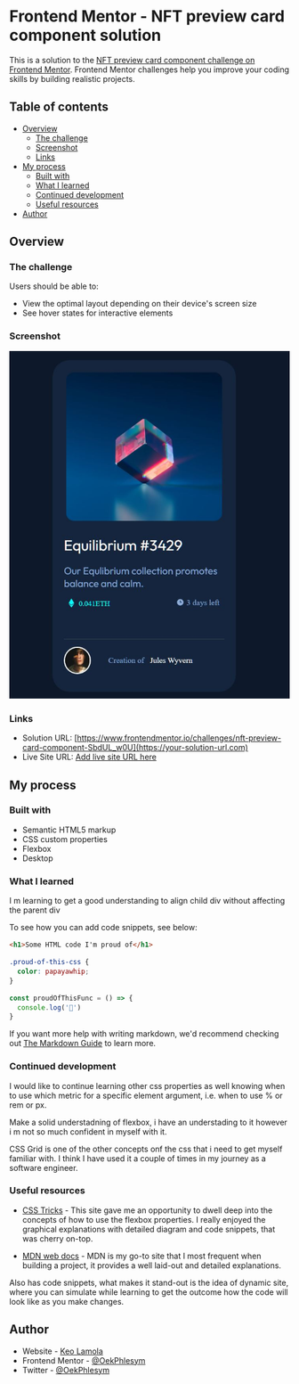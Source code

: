 # Frontend Mentor - NFT preview card component solution

This is a solution to the [NFT preview card component challenge on Frontend Mentor](https://www.frontendmentor.io/challenges/nft-preview-card-component-SbdUL_w0U). Frontend Mentor challenges help you improve your coding skills by building realistic projects. 

## Table of contents

- [Overview](#overview)
  - [The challenge](#the-challenge)
  - [Screenshot](#screenshot)
  - [Links](#links)
- [My process](#my-process)
  - [Built with](#built-with)
  - [What I learned](#what-i-learned)
  - [Continued development](#continued-development)
  - [Useful resources](#useful-resources)
- [Author](#author)



## Overview

### The challenge

Users should be able to:

- View the optimal layout depending on their device's screen size
- See hover states for interactive elements

### Screenshot

![Screenshot](./images/screenshot.JPG)


### Links

- Solution URL: [https://www.frontendmentor.io/challenges/nft-preview-card-component-SbdUL_w0U](https://your-solution-url.com)
- Live Site URL: [Add live site URL here](https://your-live-site-url.com)

## My process

### Built with

- Semantic HTML5 markup
- CSS custom properties
- Flexbox
- Desktop


### What I learned

I m learning to get a good understanding to align child div without affecting the parent div 

To see how you can add code snippets, see below:

```html
<h1>Some HTML code I'm proud of</h1>
```
```css
.proud-of-this-css {
  color: papayawhip;
}
```
```js
const proudOfThisFunc = () => {
  console.log('🎉')
}
```

If you want more help with writing markdown, we'd recommend checking out [The Markdown Guide](https://www.markdownguide.org/) to learn more.


### Continued development

I would like to continue learning other css properties as well knowing when to use which metric for a specific element argument, i.e. when to use % or rem or px.

Make a solid understadning of flexbox, i have an understading to it however i m not so much confident in myself with it.

CSS Grid is one of the other concepts onf the css that i need to get  myself familiar with. I think I have used it a couple of times in my journey as a software engineer.

### Useful resources

- [CSS Tricks](https://css-tricks.com/snippets/css/a-guide-to-flexbox/#aa-flexbox-properties) - This site gave me an opportunity to dwell deep into the concepts of how to use the flexbox properties.
I really enjoyed the graphical explanations with detailed diagram and code snippets, that was cherry on-top.

- [MDN web docs](https://developer.mozilla.org/en-US/docs/Web/CSS/CSS_flexible_box_layout) - MDN is my go-to site that I most frequent when building a project, it provides a well laid-out and detailed explanations. 

Also has code snippets, what makes it stand-out is the idea of dynamic site, where you can simulate while learning to get the outcome how the code will look like as you make changes. 


## Author

- Website - [Keo Lamola](https://www.your-site.com)
- Frontend Mentor - [@OekPhlesym](https://www.frontendmentor.io/profile/OekPhlesym)
- Twitter - [@OekPhlesym](https://www.twitter.com/OekPhlesym)


